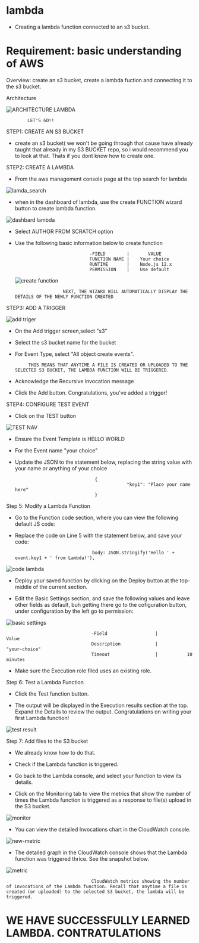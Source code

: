 # lambda

* Creating a lambda function connected to an s3 bucket.

#  Requirement: basic understanding of AWS

Overview: create an  s3 bucket, create a lambda fuction and connecting it to the s3 bucket.

Architecture

![ARCHITECTURE LAMBDA](https://user-images.githubusercontent.com/94189602/206864222-ddda1e80-9a6c-4e0e-a820-c2d912191bee.PNG)

            LET'S GO!!

STEP1: CREATE AN S3 BUCKET

* create an s3 bucket( we won't be going through that cause have already taught that already in my S3 BUCKET repo, so i would recommend you to look at that. Thats if you dont know how to create one.

STEP2: CREATE A LAMBDA 

* From the aws management console page at the top search for lambda

![lamda_search](https://user-images.githubusercontent.com/94189602/206865032-98b2ae32-f4fa-42d9-aaaf-9b796f729e8d.PNG)

* when in the dashboard of lambda, use the create FUNCTION wizard button to create lambda function. 
 
![dashbard lambda](https://user-images.githubusercontent.com/94189602/206865387-83e10d96-2dbc-42a6-98ce-7dc5f5a2b96a.PNG)

* Select AUTHOR FROM SCRATCH option

* Use the following basic information below to create function

                                  -FIELD        |       VALUE     
                                  FUNCTION NAME |    Your choice
                                  RUNTIME       |    Node.js 12.x
                                  PERMISSION    |    Use default
    
    ![create function](https://user-images.githubusercontent.com/94189602/206866513-1164ae14-4298-4e52-b233-cfba9d2a1a6b.PNG)
          
                        NEXT, THE WIZARD WILL AUTOMATICALLY DISPLAY THE DETAILS OF THE NEWLY FUNCTION CREATED
 
 STEP3: ADD A TRIGGER
 
 ![add triger](https://user-images.githubusercontent.com/94189602/206866868-0d85d75f-1a8b-4a5b-8e2e-cfb5dd165ddc.PNG)
 
 * On the Add trigger screen,select "s3" 
 
 * Select the s3 bucket name for the bucket
 
 * For Event Type, select "All object create events".
 
            THIS MEANS THAT ANYTIME A FILE IS CREATED OR UPLOADED TO THE SELECTED S3 BUCKET, THE LAMBDA FUNCTION WILL BE TRIGGERED.
 

* Acknowledge the Recursive invocation message 

* Click the Add button. Congratulations, you've added a trigger!

STEP4: CONFIGURE TEST EVENT

* Click on the TEST button

 ![TEST NAV](https://user-images.githubusercontent.com/94189602/206868117-dcd8e99d-1967-48aa-a901-53dd2a1f5a13.PNG)

* Ensure the Event Template is HELLO WORLD

* For the Event name  "your choice"

* Update the JSON to the statement below, replacing the string value with your name or anything of your choice

                                    {
                                                "key1": "Place your name here"
                                    }  
                                    
Step 5: Modify a Lambda Function

* Go to the Function code section, where you can view the following default JS code:

* Replace the code on Line 5 with the statement below, and save your code:
  
                                   body: JSON.stringify('Hello ' + event.key1 + ' from Lambda!'),   

![code lambda](https://user-images.githubusercontent.com/94189602/206868559-3097f91e-7136-4461-8f63-411a08a07e6a.PNG)

* Deploy your saved function by clicking on the Deploy button at the top-middle of the current section.

* Edit the Basic Settings section, and save the following values and leave other fields as default, buh getting there go to the cofiguration button, under configuration by the left go to permission:

![basic settings](https://user-images.githubusercontent.com/94189602/206868932-aed81878-1511-4033-b692-9e11b11d3cfa.PNG)

                                    -Field                  |           Value
                                    Description             |           "your-choice"
                                    Timeout                 |           10 minutes
                                    
 * Make sure the Execution role filed uses an existing role.
 
 Step 6: Test a Lambda Function
 
* Click the Test function button.
 
* The output will be displayed in the Execution results section at the top. Expand the Details to review the output.
 Congratulations on writing your first Lambda function!

![test result](https://user-images.githubusercontent.com/94189602/206869262-89060530-7a55-4786-82f6-b48b4fb36e02.PNG)

Step 7: Add files to the  S3 bucket

* We already know how to do that.
 
 * Check if the Lambda function is triggered.
 
 * Go back to the Lambda console, and select your function to view its details.
 
 * Click on the Monitoring tab to view the metrics that show the number of times the Lambda function is triggered as a response to file(s) upload in the S3 bucket.
 
 ![monitor](https://user-images.githubusercontent.com/94189602/206869364-f6df0322-4f81-439c-9b27-7e3f853bf419.PNG)

* You can view the detailed Invocations chart in the CloudWatch console.

![new-metric](https://user-images.githubusercontent.com/94189602/206869427-4c769695-58ce-4c39-9721-9a31164a4c72.PNG)

* The detailed graph in the CloudWatch console shows that the Lambda function was triggered thrice. See the snapshot below.

![metric](https://user-images.githubusercontent.com/94189602/206869492-b99f8b46-6b75-4106-adc0-4d766bc7d19c.PNG)

                                    CloudWatch metrics showing the number of invocations of the Lambda function. Recall that anytime a file is created (or uploaded) to the selected S3 bucket, the lambda will be triggered.
                                    
# WE HAVE SUCCESSFULLY LEARNED LAMBDA. CONTRATULATIONS
